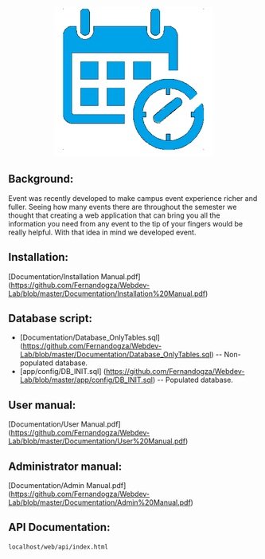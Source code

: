 <p align="center">
  <img src="https://raw.githubusercontent.com/Fernandogza/Webdev-Lab/master/web/img/logo2.png" alt="Event's custom image"/>
</p>

Background:
-------
Event was recently developed to make campus event experience richer and fuller. Seeing how many events there are throughout the semester we thought that creating a web application that can bring you all the information you need from any event to the tip of your fingers would be really helpful. With that idea in mind we developed event.

Installation:
-----------
[Documentation/Installation Manual.pdf] (https://github.com/Fernandogza/Webdev-Lab/blob/master/Documentation/Installation%20Manual.pdf)

Database script:
-----------
* [Documentation/Database_OnlyTables.sql] (https://github.com/Fernandogza/Webdev-Lab/blob/master/Documentation/Database_OnlyTables.sql) -- Non-populated database.  
* [app/config/DB_INIT.sql] (https://github.com/Fernandogza/Webdev-Lab/blob/master/app/config/DB_INIT.sql) -- Populated database.  

User manual:
-----------
[Documentation/User Manual.pdf] (https://github.com/Fernandogza/Webdev-Lab/blob/master/Documentation/User%20Manual.pdf)

Administrator manual:
-----------
[Documentation/Admin Manual.pdf] (https://github.com/Fernandogza/Webdev-Lab/blob/master/Documentation/Admin%20Manual.pdf)

API Documentation:
-----------
```
localhost/web/api/index.html
```
